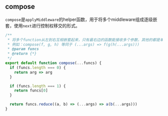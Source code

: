 ## compose

`compose`是`applyMiddleware`的helper函数，用于将多个middleware组成逐级嵌套，使用`next`进行控制权移交的形式。

```js
/**
 * 将多个function从左到右互相嵌套起来，只有最右边的函数能接收多个参数，其他的都是单参数
 * 例如：compose(f, g, h) 等同于 (...args) => f(g(h(...args)))
 * @param funcs
 * @return {*}
 */
export default function compose(...funcs) {
  if (funcs.length === 0) {
    return arg => arg
  }

  if (funcs.length === 1) {
    return funcs[0]
  }

  return funcs.reduce((a, b) => (...args) => a(b(...args)))
}
```